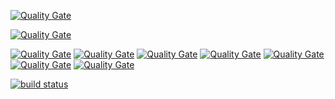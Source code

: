 [![Quality Gate](http://sonar.gft.com/api/badges/gate?key=devman-generator:devman-generator)](http://sonar.gft.com/dashboard/index/devman-generator:devman-generator)

[![Quality Gate](http://sonar.gft.com/api/badges/measure?key=devman-generator:devman-generator&metric=coverage)](http://sonar.gft.com/dashboard/index/devman-generator:devman-generator)

[![Quality Gate](http://sonar.gft.com/api/badges/measure?key=devman-generator:devman-generator&metric=ncloc)](http://sonar.gft.com/dashboard/index/devman-generator)
[![Quality Gate](http://sonar.gft.com/api/badges/measure?key=devman-generator:devman-generator&metric=bugs)](http://sonar.gft.com/dashboard/index/devman-generator)
[![Quality Gate](http://sonar.gft.com/api/badges/measure?key=devman-generator:devman-generator&metric=vulnerabilities)](http://sonar.gft.com/dashboard/index/devman-generator)
[![Quality Gate](http://sonar.gft.com/api/badges/measure?key=devman-generator:devman-generator&metric=code_smells)](http://sonar.gft.com/dashboard/index/devman-generator)
[![Quality Gate](http://sonar.gft.com/api/badges/measure?key=devman-generator:devman-generator&metric=duplicated_lines_density)](http://sonar.gft.com/dashboard/index/devman-generator)
[![Quality Gate](http://sonar.gft.com/api/badges/measure?key=devman-generator:devman-generator&metric=duplicated_blocks)](http://sonar.gft.com/dashboard/index/devman-generator)
[![Quality Gate](http://sonar.gft.com/api/badges/measure?key=devman-generator:devman-generator&metric=sqale_debt_ratio)](http://sonar.gft.com/dashboard/index/devman-generator)

[![build status](https://git.gft.com/bench-poland/hr-tools/incubator/devman-generator/badges/master/build.svg)](https://git.gft.com/bench-poland/hr-tools/incubator/devman-generator/commits/master)
